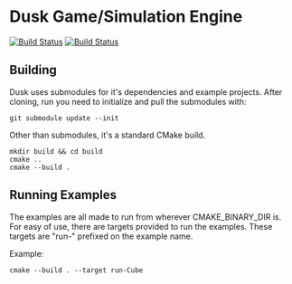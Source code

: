 # Dusk Game/Simulation Engine

[![Build Status](https://travis-ci.org/WhoBrokeTheBuild/Dusk.svg?branch=master)](https://travis-ci.org/WhoBrokeTheBuild/Dusk)
[![Build Status](https://ci.appveyor.com/api/projects/status/github/WhoBrokeTheBuild/Dusk?svg=true)](https://ci.appveyor.com/project/WhoBrokeTheBuild/dusk)

## Building

Dusk uses submodules for it's dependencies and example projects. After cloning,
run you need to initialize and pull the submodules with:

```
git submodule update --init
```

Other than submodules, it's a standard CMake build.

```
mkdir build && cd build
cmake ..
cmake --build .
```

## Running Examples

The examples are all made to run from wherever CMAKE_BINARY_DIR is. For easy of
use, there are targets provided to run the examples. These targets are "run-"
prefixed on the example name.

Example:
```
cmake --build . --target run-Cube
```
